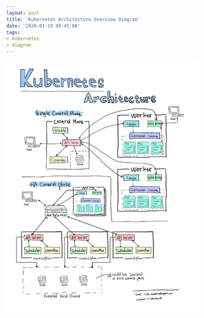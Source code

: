 ```yaml
---
layout: post
title: 'Kubernetes Architecture Overview Diagram'
date: '2020-03-19 09:45:00'
tags:
- kubernetes
- diagram
---
```


![Kubernetes Architecture Overview](kubernetes-architecture.jpg)
